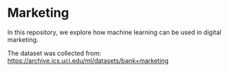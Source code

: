 # Marketing
 In this repository, we explore how machine learning can be used in digital marketing.
 
 The dataset was collected from: https://archive.ics.uci.edu/ml/datasets/bank+marketing
